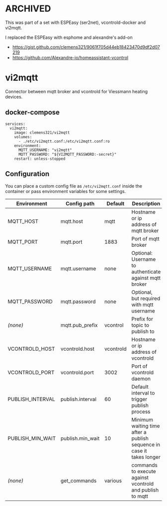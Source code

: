 # ARCHIVED
This was part of a set with ESPEasy (ser2net), vcontrold-docker and vi2mqtt.

I replaced the ESPEasy with esphome and alexandre's add-on
- https://gist.github.com/clemens321/9061f705d44eb18423470d9df2d07219
- https://github.com/Alexandre-io/homeassistant-vcontrol

# vi2mqtt
Connector between mqtt broker and vcontrold for Viessmann heating devices.

## docker-compose

```
services:
  vi2mqtt:
    image: clemens321/vi2mqtt
    volumes:
      - ./etc/vi2mqtt.conf:/etc/vi2mqtt.conf:ro
    environment:
      MQTT_USERNAME: "vi2mqtt"
      MQTT_PASSWORD: "${VI2MQTT_PASSWORD:-secret}"
    restart: unless-stopped
```

## Configuration
You can place a custom config file as `/etc/vi2mqtt.conf` inside the container or pass environment variables for some settings.

| Environment | Config path | Default | Description
| ----------- | ----------- | ------- | ---
| MQTT\_HOST     | mqtt.host     | mqtt | Hostname or ip address of mqtt broker
| MQTT\_PORT     | mqtt.port     | 1883 | Port of mqtt broker
| MQTT\_USERNAME | mqtt.username | none | Optional: Username to authenticate against mqtt broker
| MQTT\_PASSWORD | mqtt.password | none | Optional, but required with mqtt username
| *(none)* | mqtt.pub\_prefix | vcontrol | Prefix for topic to publish to
| VCONTROLD\_HOST | vcontrold.host | vcontrold | Hostname or ip address of vcontrold
| VCONTROLD\_PORT | vcontrold.port | 3002      | Port of vcontrold daemon
| PUBLISH\_INTERVAL  | publish.interval  | 60 | Default interval to trigger publish process
| PUBLISH\_MIN\_WAIT | publish.min\_wait | 10 | Minimum waiting time after a publish sequence in case it takes longer
| *(none)* | get\_commands | various   | commands to execute against vcontrold and publish to mqtt
